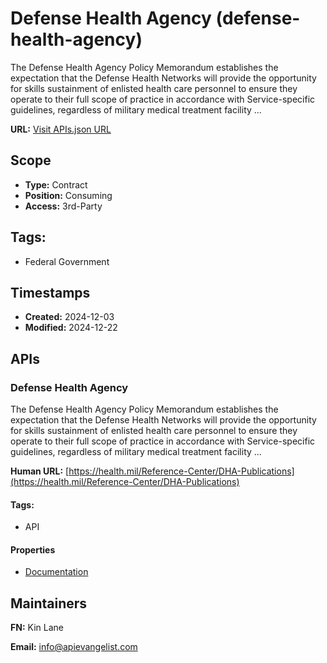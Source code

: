 # Defense Health Agency (defense-health-agency)
The Defense Health Agency Policy Memorandum establishes the expectation that the Defense Health Networks will provide the opportunity for skills sustainment of enlisted health care personnel to ensure they operate to their full scope of practice in accordance with Service-specific guidelines, regardless of military medical treatment facility ...

**URL:** [Visit APIs.json URL](https://raw.githubusercontent.com/api-evangelist/defense-health-agency/refs/heads/main/apis.yml)

## Scope

- **Type:** Contract 
- **Position:** Consuming 
- **Access:** 3rd-Party 

## Tags:

 - Federal Government

## Timestamps

- **Created:** 2024-12-03 
- **Modified:** 2024-12-22 

## APIs

### Defense Health Agency
The Defense Health Agency Policy Memorandum establishes the expectation that the Defense Health Networks will provide the opportunity for skills sustainment of enlisted health care personnel to ensure they operate to their full scope of practice in accordance with Service-specific guidelines, regardless of military medical treatment facility ...

**Human URL:** [https://health.mil/Reference-Center/DHA-Publications](https://health.mil/Reference-Center/DHA-Publications)


#### Tags:

 - API

#### Properties

- [Documentation](https://health.mil/Reference-Center/DHA-Publications)

## Maintainers

**FN:** Kin Lane

**Email:** info@apievangelist.com

